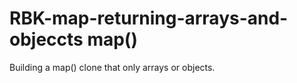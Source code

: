# RBK-map-returning-arrays-and-objeccts      map()

Building a map() clone that only arrays or objects. 